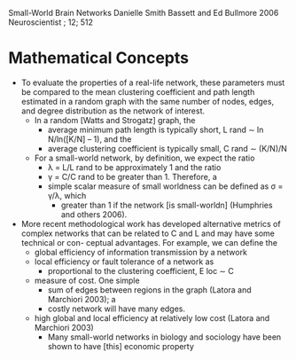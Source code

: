 Small-World Brain Networks
Danielle Smith Bassett and Ed Bullmore
2006 Neuroscientist ; 12; 512

# Mathematical Concepts

* To evaluate the properties of a real-life network, these parameters must be
  compared to the mean clustering coefficient and path length estimated in a
  random graph with the same number of nodes, edges, and degree distribution
  as the network of interest. 
  * In a random [Watts and Strogatz] graph, the 
    * average minimum path length is typically short, L rand ∼ ln N/ln([K/N] – 1), and the 
    * average clustering coefficient is typically small, C rand ∼ (K/N)/N
  * For a small-world network, by definition, we expect the ratio 
    * λ = L/L rand to be approximately 1 and the ratio 
    * γ = C/C rand to be greater than 1.  Therefore, a 
    * simple scalar measure of small worldness can be defined as σ = γ/λ, which
      * greater than 1 if the network [is small-worldn] 
        (Humphries and others 2006).
* More recent methodological work has developed alternative metrics of complex
  networks that can be related to C and L and may have some technical or con-
  ceptual advantages. For example, we can define the 
    * global efficiency of information transmission by a network 
    * local efficiency or fault tolerance of a network as 
      * proportional to the clustering coefficient, E loc ∼ C
    * measure of cost. One simple
      * sum of edges between regions in the graph (Latora and Marchiori 2003); a
      * costly network will have many edges. 
  * high global and local efficiency at relatively low cost 
    (Latora and Marchiori 2003)
    * Many small-world networks in biology and sociology have been shown to
      have [this] economic property
